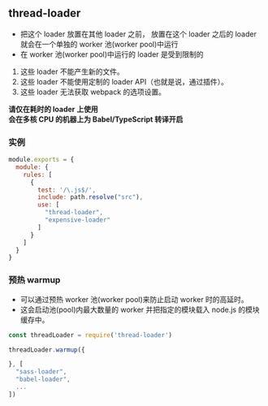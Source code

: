 ## thread-loader
* 把这个 loader 放置在其他 loader 之前， 放置在这个 loader 之后的 loader 就会在一个单独的 worker 池(worker pool)中运行
* 在 worker 池(worker pool)中运行的 loader 是受到限制的  
1. 这些 loader 不能产生新的文件。
2. 这些 loader 不能使用定制的 loader API（也就是说，通过插件）。
3. 这些 loader 无法获取 webpack 的选项设置。  

**请仅在耗时的 loader 上使用**  
**会在多核 CPU 的机器上为 Babel/TypeScript 转译开启**

### 实例
```js
module.exports = {
  module: {
    rules: [
      {
        test: '/\.js$/',
        include: path.resolve("src"),
        use: [
          "thread-loader",
          "expensive-loader"
        ]
      }
    ]
  }
}
```

### 预热 warmup
* 可以通过预热 worker 池(worker pool)来防止启动 worker 时的高延时。
* 这会启动池(pool)内最大数量的 worker 并把指定的模块载入 node.js 的模块缓存中。
```js
const threadLoader = require('thread-loader')

threadLoader.warmup({

}, [
  "sass-loader",
  "babel-loader",
  ...
])
```